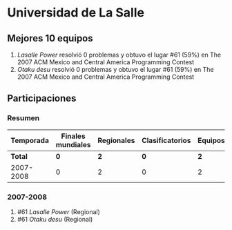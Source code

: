 # Universidad de La Salle

## Mejores 10 equipos

1. _Lasalle Power_ resolvió 0 problemas y obtuvo el lugar #61 (59%) en The 2007 ACM Mexico and Central America Programming Contest
1. _Otaku desu_ resolvió 0 problemas y obtuvo el lugar #61 (59%) en The 2007 ACM Mexico and Central America Programming Contest

## Participaciones

### Resumen

| Temporada | Finales mundiales | Regionales | Clasificatorios | Equipos |
| --- | --- | --- | --- | --- |
| **Total** | **0** | **2** | **0** | **2** |
| 2007-2008 | 0 | 2 | 0 | 2 |

### 2007-2008

1. #61 _Lasalle Power_ (Regional)
1. #61 _Otaku desu_ (Regional)



